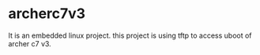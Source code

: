 # archerc7v3
It is an embedded linux project. 
this project is using tftp to access uboot of archer c7 v3.
